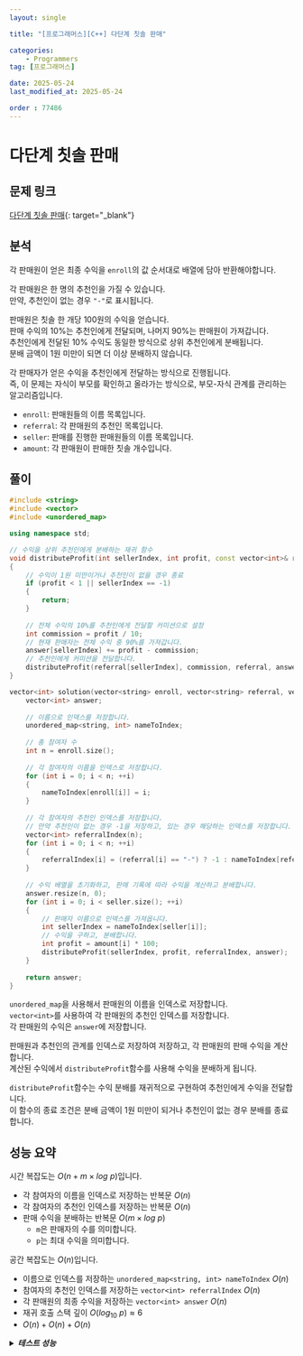 ```yaml
---
layout: single

title: "[프로그래머스][C++] 다단계 칫솔 판매"

categories:
    - Programmers
tag: [프로그래머스]

date: 2025-05-24
last_modified_at: 2025-05-24

order : 77486
---
```


# 다단계 칫솔 판매

## 문제 링크

[다단계 칫솔 판매](https://school.programmers.co.kr/learn/courses/30/lessons/77486){: target="_blank"}

## 분석

각 판매원이 얻은 최종 수익을 `enroll`의 값 순서대로 배열에 담아 반환해야합니다.

각 판매원은 한 명의 추천인을 가질 수 있습니다.  
만약, 추천인이 없는 경우 `"-"`로 표시됩니다.

판매원은 칫솔 한 개당 100원의 수익을 얻습니다.  
판매 수익의 10%는 추천인에게 전달되며, 나머지 90%는 판매원이 가져갑니다.  
추천인에게 전달된 10% 수익도 동일한 방식으로 상위 추천인에게 분배됩니다.  
분배 금액이 1원 미만이 되면 더 이상 분배하지 않습니다.

각 판매자가 얻은 수익을 추천인에게 전달하는 방식으로 진행됩니다.  
즉, 이 문제는 자식이 부모를 확인하고 올라가는 방식으로, 부모-자식 관계를 관리하는 알고리즘입니다.

+ `enroll`: 판매원들의 이름 목록입니다.
+ `referral`: 각 판매원의 추천인 목록입니다.
+ `seller`: 판매를 진행한 판매원들의 이름 목록입니다.
+ `amount`: 각 판매원이 판매한 칫솔 개수입니다.

## 풀이

```cpp
#include <string>
#include <vector>
#include <unordered_map>

using namespace std;

// 수익을 상위 추천인에게 분배하는 재귀 함수
void distributeProfit(int sellerIndex, int profit, const vector<int>& referral, vector<int>& answer)
{
    // 수익이 1원 미만이거나 추천인이 없을 경우 종료
    if (profit < 1 || sellerIndex == -1)
    {
        return;
    }
    
    // 전체 수익의 10%를 추천인에게 전달할 커미션으로 설정
    int commission = profit / 10;
    // 현재 판매자는 전체 수익 중 90%를 가져갑니다.
    answer[sellerIndex] += profit - commission;
    // 추천인에게 커미션을 전달합니다.
    distributeProfit(referral[sellerIndex], commission, referral, answer);
}

vector<int> solution(vector<string> enroll, vector<string> referral, vector<string> seller, vector<int> amount) {
    vector<int> answer;
    
    // 이름으로 인덱스를 저장합니다.
    unordered_map<string, int> nameToIndex;
    
    // 총 참여자 수
    int n = enroll.size();
    
    // 각 참여자의 이름을 인덱스로 저장합니다.
    for (int i = 0; i < n; ++i)
    {
        nameToIndex[enroll[i]] = i;
    }
    
    // 각 참여자의 추천인 인덱스를 저장합니다.
    // 만약 추천인이 없는 경우 -1을 저장하고, 있는 경우 해당하는 인덱스를 저장합니다.
    vector<int> referralIndex(n);
    for (int i = 0; i < n; ++i)
    {
        referralIndex[i] = (referral[i] == "-") ? -1 : nameToIndex[referral[i]];
    }
    
    // 수익 배열을 초기화하고, 판매 기록에 따라 수익을 계산하고 분배합니다.
    answer.resize(n, 0);
    for (int i = 0; i < seller.size(); ++i)
    {
        // 판매자 이름으로 인덱스를 가져옵니다.
        int sellerIndex = nameToIndex[seller[i]];
        // 수익을 구하고, 분배합니다.
        int profit = amount[i] * 100;
        distributeProfit(sellerIndex, profit, referralIndex, answer);
    }
    
    return answer;
}
```

`unordered_map`을 사용해서 판매원의 이름을 인덱스로 저장합니다.  
`vector<int>`를 사용하여 각 판매원의 추천인 인덱스를 저장합니다.  
각 판매원의 수익은 `answer`에 저장합니다.

판매원과 추천인의 관계를 인덱스로 저장하여 저장하고, 각 판매원의 판매 수익을 계산합니다.  
계산된 수익에서 `distributeProfit`함수를 사용해 수익을 분배하게 됩니다.

`distributeProfit`함수는 수익 분배를 재귀적으로 구현하여 추천인에게 수익을 전달합니다.  
이 함수의 종료 조건은 분배 금액이 1원 미만이 되거나 추천인이 없는 경우 분배를 종료합니다.

## 성능 요약

시간 복잡도는 $O(n + m \times log \ p)$입니다.

- 각 참여자의 이름을 인덱스로 저장하는 반복문 $O(n)$
- 각 참여자의 추천인 인덱스를 저장하는 반복문 $O(n)$
- 판매 수익을 분배하는 반복문 $O(m \times log \ p)$
    + `m`은 판매자의 수를 의미합니다.
    + `p`는 최대 수익을 의미합니다.

공간 복잡도는 $O(n)$입니다.

- 이름으로 인덱스를 저장하는 `unordered_map<string, int> nameToIndex` $O(n)$
- 참여자의 추천인 인덱스를 저장하는 `vector<int> referralIndex` $O(n)$
- 각 판매원의 최종 수익을 저장하는 `vector<int> answer` $O(n)$
- 재귀 호출 스택 깊이 $O(log_{10} \ p) \approx 6$
- $O(n) + O(n) + O(n)$

<details>
<summary><h5 style="display: inline;">테스트 성능</h5></summary>
<div markdown="1">

테스트 1 〉 통과 (0.02ms, 4.2MB)  
테스트 2 〉 통과 (0.02ms, 4.2MB)  
테스트 3 〉 통과 (0.05ms, 3.66MB)  
테스트 4 〉 통과 (0.06ms, 4.18MB)  
테스트 5 〉 통과 (0.11ms, 4.18MB)  
테스트 6 〉 통과 (4.31ms, 6.7MB)  
테스트 7 〉 통과 (7.05ms, 6.75MB)  
테스트 8 〉 통과 (4.90ms, 6.52MB)  
테스트 9 〉 통과 (4.97ms, 7.58MB)  
테스트 10 〉 통과 (12.08ms, 18.6MB)  
테스트 11 〉 통과 (14.31ms, 18.7MB)  
테스트 12 〉 통과 (9.55ms, 18.7MB)  
테스트 13 〉 통과 (9.40ms, 18.7MB)  

</div>
</details>